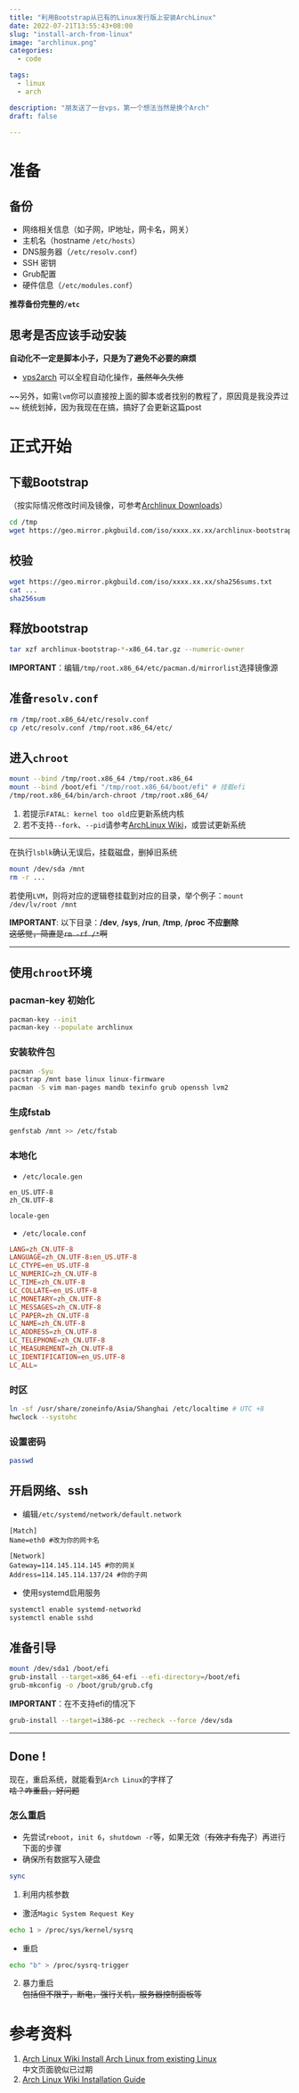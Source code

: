 ```yaml
---
title: "利用Bootstrap从已有的Linux发行版上安装ArchLinux"
date: 2022-07-21T13:55:43+08:00
slug: "install-arch-from-linux"
image: "archlinux.png"
categories:
  - code

tags:
  - linux
  - arch

description: "朋友送了一台vps，第一个想法当然是换个Arch"
draft: false

---   
```

# 准备   
## 备份  
* 网络相关信息（如子网，IP地址，网卡名，网关）  
* 主机名（hostname `/etc/hosts`）   
* DNS服务器（`/etc/resolv.conf`）   
* SSH 密钥  
* Grub配置  
* 硬件信息（`/etc/modules.conf`）  

**推荐备份完整的`/etc`**  
## 思考是否应该手动安装  
**自动化不一定是脚本小子，只是为了避免不必要的麻烦**  
* [vps2arch](https://gitlab.com/drizzt/vps2arch) 可以全程自动化操作，~~虽然年久失修~~  

~~另外，如需`lvm`你可以直接按上面的脚本或者找别的教程了，原因竟是我没弄过 ~~
统统划掉，因为我现在在搞，搞好了会更新这篇post  
# 正式开始  
## 下载Bootstrap
（按实际情况修改时间及镜像，可参考[Archlinux Downloads](https://archlinux.org/download/)）  
```bash
cd /tmp
wget https://geo.mirror.pkgbuild.com/iso/xxxx.xx.xx/archlinux-bootstrap-x86_64.tar.gz
```   
## 校验   
```bash
wget https://geo.mirror.pkgbuild.com/iso/xxxx.xx.xx/sha256sums.txt
cat ...
sha256sum
```  

## 释放bootstrap  
```bash
tar xzf archlinux-bootstrap-*-x86_64.tar.gz --numeric-owner
```  
**IMPORTANT**：编辑`/tmp/root.x86_64/etc/pacman.d/mirrorlist`选择镜像源   

## 准备`resolv.conf`
```bash
rm /tmp/root.x86_64/etc/resolv.conf
cp /etc/resolv.conf /tmp/root.x86_64/etc/
```   

## 进入`chroot`  
```bash
mount --bind /tmp/root.x86_64 /tmp/root.x86_64
mount --bind /boot/efi "/tmp/root.x86_64/boot/efi" # 挂载efi
/tmp/root.x86_64/bin/arch-chroot /tmp/root.x86_64/
```   
1. 若提示`FATAL: kernel too old`应更新系统内核   
2. 若不支持`--fork`、`--pid`请参考[ArchLinux Wiki](https://wiki.archlinux.org/title/Install_Arch_Linux_from_existing_Linux)，或尝试更新系统   

---

在执行`lsblk`确认无误后，挂载磁盘，删掉旧系统  

```bash
mount /dev/sda /mnt
rm -r ...
```    
     
若使用`LVM`，则将对应的逻辑卷挂载到对应的目录，举个例子：`mount /dev/lv/root /mnt`    

**IMPORTANT**: 以下目录：**/dev**, **/sys**, **/run**, **/tmp**, **/proc** **不应删除**    
~~这感觉，简直是`rm -rf /*`啊~~    

---   

## 使用`chroot`环境   
### pacman-key 初始化  
```bash  
pacman-key --init
pacman-key --populate archlinux
```
### 安装软件包  
```bash
pacman -Syu
pacstrap /mnt base linux linux-firmware
pacman -S vim man-pages mandb texinfo grub openssh lvm2
```
### 生成fstab
```bash
genfstab /mnt >> /etc/fstab
```   
### 本地化
* `/etc/locale.gen`
```
en_US.UTF-8
zh_CN.UTF-8
```  
```bash
locale-gen
```
* `/etc/locale.conf`
```toml
LANG=zh_CN.UTF-8
LANGUAGE=zh_CN.UTF-8:en_US.UTF-8
LC_CTYPE=en_US.UTF-8
LC_NUMERIC=zh_CN.UTF-8
LC_TIME=zh_CN.UTF-8
LC_COLLATE=en_US.UTF-8
LC_MONETARY=zh_CN.UTF-8
LC_MESSAGES=zh_CN.UTF-8
LC_PAPER=zh_CN.UTF-8
LC_NAME=zh_CN.UTF-8
LC_ADDRESS=zh_CN.UTF-8
LC_TELEPHONE=zh_CN.UTF-8
LC_MEASUREMENT=zh_CN.UTF-8
LC_IDENTIFICATION=en_US.UTF-8
LC_ALL=
```  

### 时区  
```bash
ln -sf /usr/share/zoneinfo/Asia/Shanghai /etc/localtime # UTC +8
hwclock --systohc
```   
### 设置密码
```bash
passwd
```   

## 开启网络、ssh  
* 编辑`/etc/systemd/network/default.network`  
```service
[Match]
Name=eth0 #改为你的网卡名

[Network]
Gateway=114.145.114.145 #你的网关
Address=114.145.114.137/24 #你的子网
```
* 使用systemd启用服务   
```bash
systemctl enable systemd-networkd
systemctl enable sshd
```  

## 准备引导  
```bash
mount /dev/sda1 /boot/efi
grub-install --target=x86_64-efi --efi-directory=/boot/efi
grub-mkconfig -o /boot/grub/grub.cfg
```
**IMPORTANT**：在不支持efi的情况下  
```bash
grub-install --target=i386-pc --recheck --force /dev/sda
```  

-----

## Done !
现在，重启系统，就能看到`Arch Linux`的字样了   
~~啥？咋重启，好问题~~
### 怎么重启
* 先尝试`reboot`，`init 6`，`shutdown -r`等，如果无效（~~有效才有鬼了~~）再进行下面的步骤  
* 确保所有数据写入硬盘   
```bash
sync
```  
1. 利用内核参数
* 激活`Magic System Request Key`  
```bash
echo 1 > /proc/sys/kernel/sysrq  
```   
* 重启
```bash
echo "b" > /proc/sysrq-trigger
```  
2. 暴力重启  
~~包括但不限于，断电，强行关机，服务器控制面板等~~  

# 参考资料
1. [Arch Linux Wiki Install Arch Linux from existing Linux](https://wiki.archlinux.org/title/Install_Arch_Linux_from_existing_Linux)   
中文页面貌似已过期   
2. [Arch Linux Wiki Installation Guide](https://wiki.archlinux.org/title/Installation_guide_(%E7%AE%80%E4%BD%93%E4%B8%AD%E6%96%87))   
